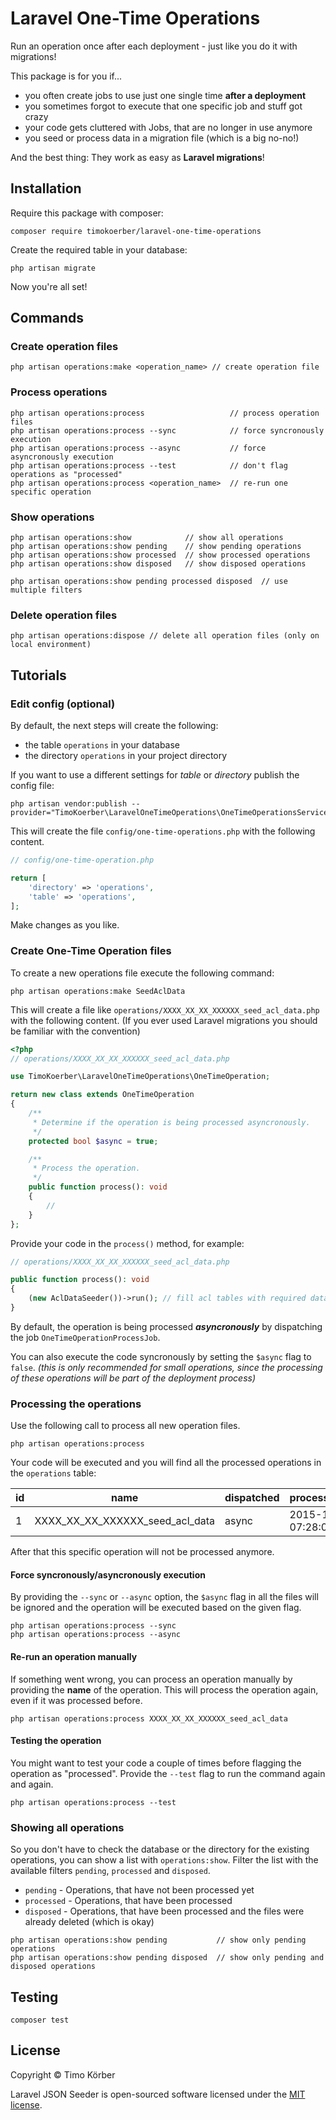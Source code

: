# Laravel One-Time Operations

Run an operation once after each deployment - just like you do it with migrations!

This package is for you if...

- you often create jobs to use just one single time **after a deployment**
- you sometimes forgot to execute that one specific job and stuff got crazy
- your code gets cluttered with Jobs, that are no longer in use anymore
- you seed or process data in a migration file (which is a big no-no!)

And the best thing: They work as easy as **Laravel migrations**!

## Installation

Require this package with composer:

```shell
composer require timokoerber/laravel-one-time-operations
```

Create the required table in your database:

```shell
php artisan migrate
```

Now you're all set!

## Commands

### Create operation files
```shell
php artisan operations:make <operation_name> // create operation file
```

### Process operations
```shell
php artisan operations:process                   // process operation files
php artisan operations:process --sync            // force syncronously execution
php artisan operations:process --async           // force asyncronously execution
php artisan operations:process --test            // don't flag operations as "processed"
php artisan operations:process <operation_name>  // re-run one specific operation
```

### Show operations
```shell
php artisan operations:show            // show all operations 
php artisan operations:show pending    // show pending operations 
php artisan operations:show processed  // show processed operations 
php artisan operations:show disposed   // show disposed operations 

php artisan operations:show pending processed disposed  // use multiple filters 
```
 
### Delete operation files
```shell
php artisan operations:dispose // delete all operation files (only on local environment)
```

## Tutorials

### Edit config (optional)

By default, the next steps will create the following:
- the table `operations` in your database
- the directory `operations` in your project directory

If you want to use a different settings for _table_ or _directory_ publish the config file:

```shell
php artisan vendor:publish --provider="TimoKoerber\LaravelOneTimeOperations\OneTimeOperationsServiceProvider"
```

This will create the file `config/one-time-operations.php` with the following content.

```php
// config/one-time-operation.php

return [
    'directory' => 'operations',
    'table' => 'operations',
];
```

Make changes as you like.

### Create One-Time Operation files

To create a new operations file execute the following command:

```shell
php artisan operations:make SeedAclData
```

This will create a file like `operations/XXXX_XX_XX_XXXXXX_seed_acl_data.php` with the following content.
(If you ever used Laravel migrations you should be familiar with the convention) 

```php
<?php
// operations/XXXX_XX_XX_XXXXXX_seed_acl_data.php

use TimoKoerber\LaravelOneTimeOperations\OneTimeOperation;

return new class extends OneTimeOperation
{
    /**
     * Determine if the operation is being processed asyncronously.
     */
    protected bool $async = true;

    /**
     * Process the operation.
     */
    public function process(): void
    {
        //
    }
};

```

Provide your code in the `process()` method, for example: 


```php
// operations/XXXX_XX_XX_XXXXXX_seed_acl_data.php

public function process(): void
{
    (new AclDataSeeder())->run(); // fill acl tables with required data
}
```

By default, the operation is being processed ***asyncronously*** by dispatching the job `OneTimeOperationProcessJob`. 

You can also execute the code syncronously by setting the `$async` flag to `false`. 
_(this is only recommended for small operations, since the processing of these operations will be part of the deployment process)_

### Processing the operations

Use the following call to process all new operation files.

```shell
php artisan operations:process
```

Your code will be executed and you will find all the processed operations in the `operations` table: 

| id  | name                           | dispatched | processed_at        | 
|-----|--------------------------------|------------|---------------------|
| 1   | XXXX_XX_XX_XXXXXX_seed_acl_data| async      | 2015-10-21 07:28:00 |

After that this specific operation will not be processed anymore.

#### Force syncronously/asyncronously execution

By providing the `--sync` or `--async` option, the `$async` flag in all the files will be ignored and the operation will be executed based on the given flag. 

```shell
php artisan operations:process --sync 
php artisan operations:process --async 
```

#### Re-run an operation manually

If something went wrong, you can process an operation manually by providing the **name** of the operation. 
This will process the operation again, even if it was processed before. 

```shell
php artisan operations:process XXXX_XX_XX_XXXXXX_seed_acl_data
```

#### Testing the operation

You might want to test your code a couple of times before flagging the operation as "processed". Provide the `--test` flag to run the command again and again.

```shell
php artisan operations:process --test
```

### Showing all operations

So you don't have to check the database or the directory for the existing operations, 
you can show a list with `operations:show`. 
Filter the list with the available filters `pending`, `processed` and `disposed`. 

- `pending` - Operations, that have not been processed yet
- `processed` - Operations, that have been processed
- `disposed` - Operations, that have been processed and the files were already deleted (which is okay)

```shell
php artisan operations:show pending           // show only pending operations
php artisan operations:show pending disposed  // show only pending and disposed operations
```

## Testing

```
composer test
```

## License

Copyright © Timo Körber

Laravel JSON Seeder is open-sourced software licensed under the [MIT license](LICENSE).

